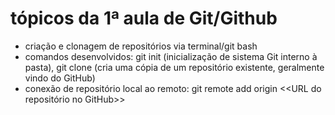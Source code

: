 # tópicos da 1ª aula de Git/Github

- criação e clonagem de repositórios via terminal/git bash
- comandos desenvolvidos:
	git init (inicialização de sistema Git interno à pasta), 
	git clone (cria uma cópia de um repositório existente, geralmente vindo do GitHub)
- conexão de repositório local ao remoto:
	git remote add origin <<URL do repositório no GitHub>>